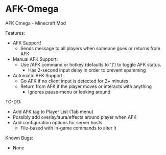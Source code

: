 # AFK-Omega
AFK Omega - Minecraft Mod

Features:
- AFK Support!
  - Sends message to all players when someone goes or returns from AFK
- Manual AFK Support:
  - Use /AFK command or hotkey (defaults to '\]') to toggle AFK status.
    - Has 2-second input delay in order to prevent spamming
- Automatic AFK Support:
  - Go AFK if no client input is detected for 2+ minutes
  - Return from AFK if the player moves or interacts with anything
    - Ignores pause-menu or looking around

TO-DO:
- Add AFK tag to Player List (Tab menu)
- Possibly add overlay/aura/effects around player when AFK
- Add configuration options for server hosts
  - File-based with in-game commands to alter it

Known Bugs:
- None